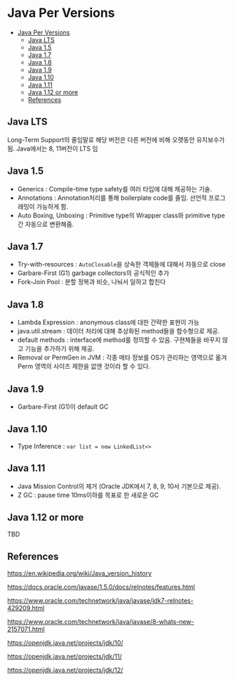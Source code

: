# Java Per Versions

- [Java Per Versions](#java-per-versions)
  - [Java LTS](#java-lts)
  - [Java 1.5](#java-15)
  - [Java 1.7](#java-17)
  - [Java 1.8](#java-18)
  - [Java 1.9](#java-19)
  - [Java 1.10](#java-110)
  - [Java 1.11](#java-111)
  - [Java 1.12 or more](#java-112-or-more)
  - [References](#references)

## Java LTS

Long-Term Support의 줄임말로 해당 버전은 다른 버전에 비해 오랫동안 유지보수가 됨. Java에서는 8, 11버전이 LTS 임

## Java 1.5

- Generics : Compile-time type safety를 여러 타입에 대해 제공하는 기술.
- Annotations : Annotation처리를 통해 boilerplate code를 줄임. 선언적 프로그래밍이 가능하게 함.
- Auto Boxing, Unboxing : Primitive type의 Wrapper class와 primitive type간 자동으로 변환해줌.

## Java 1.7

- Try-with-resources : `AutoClosable`을 상속한 객체들에 대해서 자동으로 close
- Garbare-First (G1) garbage collectors의 공식적인 추가
- Fork-Join Pool : 분할 정복과 비슷, 나눠서 일하고 합친다

## Java 1.8

- Lambda Expression : anonymous class에 대한 간략한 표현이 가능
- java.util.stream : 데이터 처리에 대해 추상화된 method들을 함수형으로 제공.
- default methods : interface에 method를 정의할 수 있음. 구현체들을 바꾸지 않고 기능을 추가하기 위해 제공.
- Removal or PermGen in JVM : 각종 메타 정보를 OS가 관리하는 영역으로 옮겨 Perm 영역의 사이즈 제한을 없앤 것이라 할 수 있다.

## Java 1.9

- Garbare-First (G1)이 default GC

## Java 1.10

- Type Inference : `var list = new LinkedList<>`

## Java 1.11

- Java Mission Control의 제거 (Oracle JDK에서 7, 8, 9, 10서 기본으로 제공).
- Z GC : pause time 10ms이하를 목표로 한 새로운 GC

## Java 1.12 or more

TBD

## References

https://en.wikipedia.org/wiki/Java_version_history

https://docs.oracle.com/javase/1.5.0/docs/relnotes/features.html

https://www.oracle.com/technetwork/java/javase/jdk7-relnotes-429209.html

https://www.oracle.com/technetwork/java/javase/8-whats-new-2157071.html

https://openjdk.java.net/projects/jdk/10/

https://openjdk.java.net/projects/jdk/11/

https://openjdk.java.net/projects/jdk/12/
